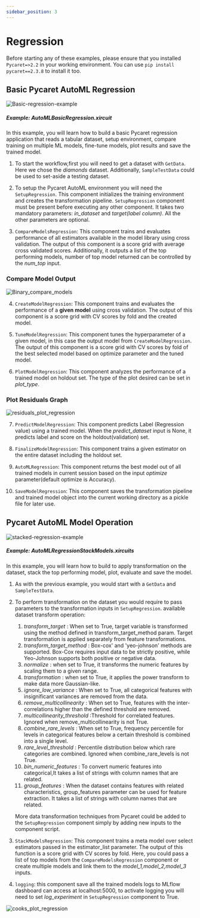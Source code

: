 ```yaml
---
sidebar_position: 3
---
```


# Regression

Before starting any of these examples, please ensure that you installed <code>Pycaret=>2.2</code> in your working environment. You can use <code>pip install pycaret==2.3.8</code> to install it too.    
## Basic Pycaret AutoML Regression

![Basic-regression-example](/img/docs/examples/AutoML/basic_regression_example.gif)

##### Example: AutoMLBasicRegression.xircuit

In this example, you will learn how to build a basic Pycaret regression application that reads a tabular dataset, setup environment, compare training on multiple ML models, fine-tune models, plot results and save the trained model.

1. To start the workflow,first you will need to get a dataset with `GetData`. Here we chose the *diamonds* dataset. Additionally, `SampleTestData` could be used to set-aside a testing dataset. 
   
2. To setup the Pycaret AutoML environment you will need the `SetupRegression`. This component initializes the training environment and creates the transformation pipeline. `SetupRegression` component must be present before executing any other component. It takes two mandatory parameters: *in_dataset* and *target(label column)*. All the other parameters are optional.
   
3. `CompareModelsRegression`: This component trains and evaluates performance of all estimators available in the model library using cross validation. The output of this component is a score grid with average cross validated scores. Additionally, it outputs a list of the top performing models, number of top model returned can be controlled by the *num_top* input.

### Compare Model Output
![Binary_compare_models](/img/docs/examples/AutoML/compare_model_regression.png)

4. `CreateModelRegression`: This component trains and evaluates the performance of a **given model** using cross validation. The output of this component is a score grid with CV scores by fold and the created model. 

5. `TuneModelRegression`: This component tunes the hyperparameter of a given model, in this case the output model from `CreateModelRegression`. The output of this component is a score grid with CV scores by fold of the best selected model based on optimize parameter and the tuned model.
   
6. `PlotModelRegression`: This component analyzes the performance of a trained model on holdout set. The type of the plot desired can be set in *plot_type*.

### Plot Residuals Graph
![residuals_plot_regression](/img/docs/examples/AutoML/residuals_plot_regression.png)


7. `PredictModelRegression`: This component predicts Label (Regression value) using a trained model. When the *predict_dataset* input is None, it predicts label and score on the holdout(validation) set.
   
8. `FinalizeModelRegression`: This component trains a given estimator on the entire dataset including the holdout set.
   
8.  `AutoMLRegression`: This component returns the best model out of all trained models in current session based on the input *optimize* parameter(default optimize is Accuracy).
    
10.  `SaveModelRegression`: This component saves the transformation pipeline and trained model object into the current working directory as a pickle file for later use.


## Pycaret AutoML Model Operation 

![stacked-regression-example](/img/docs/examples/AutoML/stacked_regression_example.gif)

##### Example: AutoMLRegressionStackModels.xircuits 

In this example, you will learn how to build to apply transformation on the dataset, stack the top performing model, plot, evaluate and save the model.

1. As with the previous example, you would start with a `GetData` and `SampleTestData`.

2. To perform transformation on the dataset you would require to pass parameters to the transformation inputs in `SetupRegression`. available dataset transform operation:
   1. *transform_target* : When set to True, target variable is transformed using the method defined in transform_target_method param. Target transformation is applied separately from feature transformations.
   2. *transform_target_method* : Box-cox' and 'yeo-johnson' methods are supported. Box-Cox requires input data to be strictly positive, while Yeo-Johnson supports both positive or negative data. 
   3. *normalize* : when set to True, it transforms the numeric features by scaling them to a given range. 
   4. *transformation* : when set to True, it applies the power transform to make data more Gaussian-like.   
   5. *ignore_low_variance* : When set to True, all categorical features with insignificant variances are removed from the data.
   6. *remove_multicollinearity* : When set to True, features with the inter-correlations higher than the defined threshold are removed.
   7. *multicollinearity_threshold* :Threshold for correlated features. Ignored when remove_multicollinearity is not True.
   8. *combine_rare_levels* : When set to True, frequency percentile for levels in categorical features below a certain threshold is combined into a single level.
   9. *rare_level_threshold* : Percentile distribution below which rare categories are combined. Ignored when combine_rare_levels is not True. 
   10. *bin_numeric_features* : To convert numeric features into categorical,It takes a list of strings with column names that are related.
   11. *group_features* : When the dataset contains features with related characteristics, group_features parameter can be used for feature extraction. It takes a list of strings with column names that are related.

    More data transformation techniques from Pycaret could be added to the `SetupRegression` component simply by adding new inputs to the component script. 

3. `StackModelsRegression`: This component trains a meta model over select estimators passed in the estimator_list parameter. The output of this function is a score grid with CV scores by fold. Here, you could pass a list of top models from the `CompareModelsRegression` component or create multiple models and link them to the *model_1,model_2,model_3* inputs. 

4. `logging`: this component save all the trained models logs to MLflow dashboard can access at localhost:5000, to activate logging you will need to set *log_experiment* in `SetupRegression` component to True.  

![cooks_plot_regression](/img/docs/examples/AutoML/cooks_plot_regression.png)